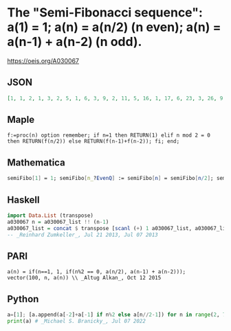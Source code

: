 # The "Semi\-Fibonacci sequence": a\(1\) \= 1; a\(n\) \= a\(n/2\) \(n even\); a\(n\) \= a\(n\-1\) \+ a\(n\-2\) \(n odd\)\.
https://oeis.org/A030067
## JSON
```JSON
[1, 1, 2, 1, 3, 2, 5, 1, 6, 3, 9, 2, 11, 5, 16, 1, 17, 6, 23, 3, 26, 9, 35, 2, 37, 11, 48, 5, 53, 16, 69, 1, 70, 17, 87, 6, 93, 23, 116, 3, 119, 26, 145, 9, 154, 35, 189, 2, 191, 37, 228, 11, 239, 48, 287, 5, 292, 53, 345, 16, 361, 69, 430, 1, 431, 70, 501, 17, 518, 87, 605, 6, 611, 93]
```
## Maple
```Maple
f:=proc(n) option remember; if n=1 then RETURN(1) elif n mod 2 = 0 then RETURN(f(n/2)) else RETURN(f(n-1)+f(n-2)); fi; end;
```
## Mathematica
```Mathematica
semiFibo[1] = 1; semiFibo[n_?EvenQ] := semiFibo[n] = semiFibo[n/2]; semiFibo[n_?OddQ] := semiFibo[n] = semiFibo[n - 1] + semiFibo[n - 2]; Table[semiFibo[n], {n, 80}] (* _Jean-François Alcover_, Aug 19 2013 *)
```
## Haskell
```Haskell
import Data.List (transpose)
a030067 n = a030067_list !! (n-1)
a030067_list = concat $ transpose [scanl (+) 1 a030067_list, a030067_list]
-- _Reinhard Zumkeller_, Jul 21 2013, Jul 07 2013
```
## PARI
```PARI
a(n) = if(n==1, 1, if(n%2 == 0, a(n/2), a(n-1) + a(n-2)));
vector(100, n, a(n)) \\ _Altug Alkan_, Oct 12 2015
```
## Python
```Python
a=[1]; [a.append(a[-2]+a[-1] if n%2 else a[n//2-1]) for n in range(2, 75)]
print(a) # _Michael S. Branicky_, Jul 07 2022
```
